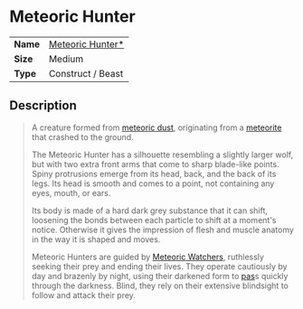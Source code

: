 # Meteoric Hunter

|||
| --- | --- |
| **Name** | [Meteoric Hunter*](https://www.dndbeyond.com/monsters/2037915-meteoric-hunter) |
| **Size** | Medium |
| **Type** | Construct / Beast |

## Description

> A creature formed from [meteoric dust](../items/meteoric/meteoric-dust.md), originating from a [meteorite](../items/meteoric/meteorite.md) that crashed to the ground.
>
> The Meteoric Hunter has a silhouette resembling a slightly larger wolf, but with two extra front arms that come to sharp blade-like points. Spiny protrusions emerge from its head, back, and the back of its legs. Its head is smooth and comes to a point, not containing any eyes, mouth, or ears.
>
> Its body is made of a hard dark grey substance that it can shift, loosening the bonds between each particle to shift at a moment's notice. Otherwise it gives the impression of flesh and muscle anatomy in the way it is shaped and moves.
>
> Meteoric Hunters are guided by [Meteoric Watchers](meteoric-watcher.md), ruthlessly seeking their prey and ending their lives. They operate cautiously by day and brazenly by night, using their darkened form to [pas](../history/calendars/astorian-calendar.md)s quickly through the darkness. Blind, they rely on their extensive blindsight to follow and attack their prey.
